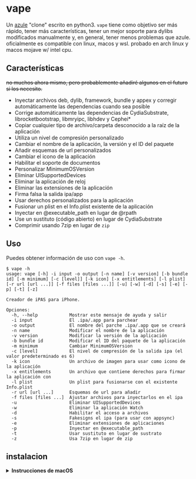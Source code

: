 # vape
Un [azule](https://github.com/Al4ise/Azule) "clone" escrito en python3. `vape` tiene como objetivo ser más rápido, tener más características, tener un mejor soporte para dylibs modificados manualmente y, en general, tener menos problemas que azule. oficialmente es compatible con linux, macos y wsl. probado en arch linux y macos mojave w/ intel cpu.
## Características
~~no muchos ahora mismo, pero probablemente añadiré algunos en el futuro si los necesito.~~

- Inyectar archivos deb, dylib, framework, bundle y appex y corregir automáticamente las dependencias cuando sea posible 
- Corrige automáticamente las dependencias de CydiaSubstrate, librocketbootstrap, libmryipc, libhdev y Cephei*
- Copiar cualquier tipo de archivo/carpeta desconocido a la raíz de la aplicación
- Utiliza un nivel de compresión personalizado
- Cambiar el nombre de la aplicación, la versión y el ID del paquete
- Añadir esquemas de url personalizados
- Cambiar el icono de la aplicación
- Habilitar el soporte de documentos
- Personalizar MinimumOSVersion
- Eliminar UISupportedDevices
- Eliminar la aplicación de reloj
- Eliminar las extensiones de la aplicación
- Firma falsa la salida ipa/app
- Usar derechos personalizados para la aplicación
- Fusionar un plist en el Info.plist existente de la aplicación
- Inyectar en @executable_path en lugar de @rpath
- Use un sustituto (código abierto) en lugar de CydiaSubstrate
- Comprimir usando 7zip en lugar de `zip`
## Uso
Puedes obtener información de uso con `vape -h`.

```
$ vape -h
usage: vape [-h] -i input -o output [-n name] [-v version] [-b bundle id] [-m minimum] [-c [level]] [-k icon] [-x entitlements] [-l plist] [-r url [url ...]] [-f files [files ...]] [-u] [-w] [-d] [-s] [-e] [-p] [-t] [-z]

Creador de iPAS para iPhone.

Opciones:
  -h, --help            Mostrar este mensaje de ayuda y salir
  -i input              El .ipa/.app para parchear
  -o output             El nombre del parche .ipa/.app que se creará
  -n name               Modificar el nombre de la aplicación
  -v version            Modificar la versión de la aplicación
  -b bundle id          Modificar el ID del paquete de la aplicación
  -m minimum            Cambiar MinimumOSVersion
  -c [level]            El nivel de compresión de la salida ipa (el valor predeterminado es 6)
  -k icon               Un archivo de imagen para usar como icono de la aplicación
  -x entitlements       Un archivo que contiene derechos para firmar la aplicación con
  -l plist              Un plist para fusionarse con el existente Info.plist
  -r url [url ...]      Esquemas de url para añadir
  -f files [files ...]  Ajustar archivos para inyectarlos en el ipa
  -u                    Eliminar UISupportedDevices
  -w                    Eliminar la aplicación Watch
  -d                    Habilitar el acceso a archivos
  -s                    Fakesigns el ipa (para usar con appsync)
  -e                    Eliminar extensiones de aplicaciones
  -p                    Inyectar en @executable_path
  -t                    Usar sustituto en lugar de sustrato
  -z                    Usa 7zip en lugar de zip
```

## instalacion

<details>
<summary><b>Instrucciones de macOS</b></summary>
<br/>
<ol>
  <li>Abre la terminal. Aquí es donde ejecutarás todos los comandos.</li>
  <li>Instalar <a href="https://apps.apple.com/us/app/xcode/id497799835">Xcode</a> De la tienda de aplicaciones (Si aún no está instalado)</li>
  <li>Instale las herramientas de Xcode cli (si aún no está instalada) <strong>O si <code>vape</code> De repente dejó de funcionar</strong>) Corriendo:
  <ul>
    <li><code>xcode-select --install</code></li>
    <li><code>sudo xcodebuild -license</code></li>
  </ul>
  </li>
  <li>
  instalar <code>insert_dylib</code>:

  <pre lang="bash"><code>git clone https://github.com/tyilo/insert_dylib.git && cd insert_dylib/insert_dylib && gcc main.c && chmod +x a.out && sudo mv a.out /usr/local/bin/insert_dylib && cd ../.. && sudo rm -r insert_dylib</code></pre>
  </li>
  <li>
  ejecutar <code>uname -m</code>. Si la salida dice <code>x86_64</code>, Ejecuta lo siguiente:
  
  <pre lang="bash"><code>sudo curl https://github.com/ProcursusTeam/ldid/releases/download/v2.1.5-procursus7/ldid_macosx_x86_64 --output /usr/local/bin/ldid && sudo chmod +x /usr/local/bin/ldid</code></pre>

  Si dice algo más, corre:

  <pre lang="bash"><code>sudo curl https://github.com/ProcursusTeam/ldid/releases/download/v2.1.5-procursus7/ldid_macosx_arm64 --output /usr/local/bin/ldid && sudo chmod +x /usr/local/bin/ldid</code></pre>
  </li>
  <li>
  instalar <code>vape</code>:

  <pre lang="bash"><code>bash -c "$(curl https://raw.githubusercontent.com/Jowandy17/iPA-ios2/main/install-vape.sh)"</code></pre>
  </li>
</ol>
</details>
